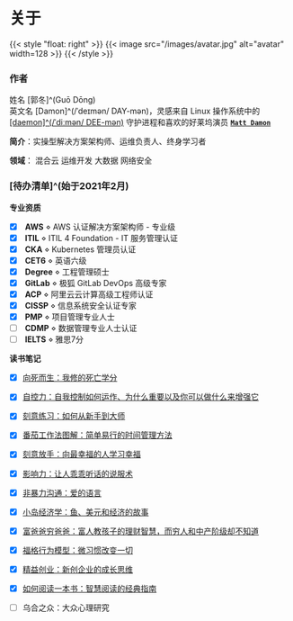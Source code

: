 # 关于


{{< style "float: right" >}}
{{< image src="/images/avatar.jpg" alt="avatar" width=128 >}}
{{< /style >}}

### 作者

<i class="fa-solid fa-tags fa-fw"></i> 姓名 [郭冬]^(Guō Dōng)  
<i class="fa-solid fa-tags fa-fw" style="opacity: 0"></i> 英文名 [Damon]^(/ˈdeɪmən/ DAY-mən)，灵感来自 Linux 操作系统中的 [[daemon]^(/ˈdiːmən/ DEE-mən)](https:⋄man7.org/linux/man-pages/man7/daemon.7.html) 守护进程和喜欢的好莱坞演员 [**`Matt Damon`**](https:⋄en.wikipedia.org/wiki/Matt_Damon)

<i class="fa-solid fa-seedling fa-fw"></i> **简介**：实操型解决方案架构师、运维负责人、终身学习者

<i class="fa-solid fa-user-tie fa-fw"></i> **领域**：<i class="fa-solid fa-cloud-upload-alt fa-fw fa-bounce"></i> 混合云 <i class="fa-solid fa-code-branch fa-fw fa-flip"></i> 运维开发 <i class="fa-solid fa-layer-group fa-fw fa-beat"></i> 大数据 <i class="fa-solid fa-bell fa-fw fa-shake"></i> 网络安全

### [待办清单]^(始于2021年2月)

<i class="fa-solid fa-tasks fa-fw"></i> **专业资质**

- [x] <i class="fa-brands fa-aws fa-fw"></i> **AWS** ⋄ AWS 认证解决方案架构师 - 专业级
- [x] <i class="fa-solid fa-cogs fa-fw"></i> **ITIL** ⋄ ITIL 4 Foundation - IT 服务管理认证
- [x] <i class="fa-solid fa-dharmachakra fa-fw"></i> **CKA** ⋄ Kubernetes 管理员认证
- [x] <i class="fa-solid fa-language fa-fw"></i> **CET6** ⋄ 英语六级
- [x] <i class="fa-solid fa-graduation-cap fa-fw"></i> **Degree** ⋄ 工程管理硕士
- [x] <i class="fa-brands fa-gitlab fa-fw"></i> **GitLab** ⋄ 极狐 GitLab DevOps 高级专家
- [x] <i class="fa-solid fa-cloud fa-fw"></i> **ACP** ⋄ 阿里云云计算高级工程师认证
- [x] <i class="fa-solid fa-user-shield fa-fw"></i> **CISSP** ⋄ 信息系统安全认证专家
- [x] <i class="fa-solid fa-users-cog fa-fw"></i> **PMP** ⋄ 项目管理专业人士
- [ ] <i class="fa-solid fa-user-tag fa-fw"></i> **CDMP** ⋄ 数据管理专业人士认证
- [ ] <i class="fa-solid fa-language fa-fw"></i> **IELTS** ⋄ 雅思7分

<i class="fa-solid fa-book-open fa-fw"></i> **读书笔记**

- [x] [向死而生：我修的死亡学分](/2021/10/notes-from-live-for-death-my-experience-on-dying/)
- [x] [自控力：自我控制如何运作、为什么重要以及你可以做什么来增强它](/2021/11/notes-from-the-willpower-instinct/)
- [x] [刻意练习：如何从新手到大师](/2021/12/notes-from-peak-secrets-from-the-new-science-of-expertise/)
- [x] [番茄工作法图解：简单易行的时间管理方法](/2022/01/notes-from-pomodoro-technique-illustrated/)
- [x] [刻意放手：向最幸福的人学习幸福](/2022/01/notes-from-secrets-of-the-worlds-happiest-people/)
- [x] [影响力：让人乖乖听话的说服术](/2022/03/notes-from-influence-the-psychology-of-persuasion/)
- [x] [非暴力沟通：爱的语言](/2022/03/notes-from-nonviolent-communication-a-language-of-life/)
- [x] [小岛经济学：鱼、美元和经济的故事](/2022/04/notes-from-how-an-economy-grows-and-why-it-crashes/)
- [x] [富爸爸穷爸爸：富人教孩子的理财智慧，而穷人和中产阶级却不知道](/2022/05/notes-from-rich-dad-poor-dad/)
- [x] [福格行为模型：微习惯改变一切](/2024/03/notes-from-tiny-habits-the-small-changes-that-change-everything/)
- [x] [精益创业：新创企业的成长思维](/2025/09/notes-from-the-lean-startup/)
- [x] [如何阅读一本书：智慧阅读的经典指南](/2025/09/notes-from-how-to-read-a-book/)
- [ ] 乌合之众：大众心理研究

